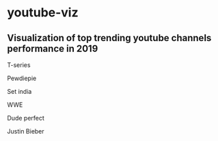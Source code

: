 # youtube-viz

## Visualization of top trending youtube channels performance in 2019

T-series

Pewdiepie

Set india

WWE

Dude perfect

Justin Bieber
